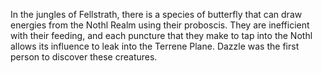 In the jungles of Fellstrath, there is a species of butterfly that can draw energies from the Nothl Realm using their proboscis. They are inefficient with their feeding, and each puncture that they make to tap into the Nothl allows its influence to leak into the Terrene Plane. Dazzle was the first person to discover these creatures.